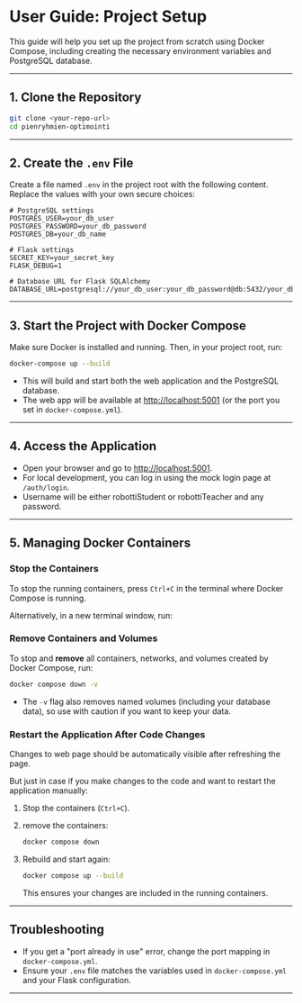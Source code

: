 # User Guide: Project Setup

This guide will help you set up the project from scratch using Docker Compose, including creating the necessary environment variables and PostgreSQL database.

---

## 1. Clone the Repository

```bash
git clone <your-repo-url>
cd pienryhmien-optimointi
```

---

## 2. Create the `.env` File

Create a file named `.env` in the project root with the following content. Replace the values with your own secure choices:

```env
# PostgreSQL settings
POSTGRES_USER=your_db_user
POSTGRES_PASSWORD=your_db_password
POSTGRES_DB=your_db_name

# Flask settings
SECRET_KEY=your_secret_key
FLASK_DEBUG=1

# Database URL for Flask SQLAlchemy
DATABASE_URL=postgresql://your_db_user:your_db_password@db:5432/your_db_name
```

---

## 3. Start the Project with Docker Compose

Make sure Docker is installed and running. Then, in your project root, run:

```bash
docker-compose up --build
```

- This will build and start both the web application and the PostgreSQL database.
- The web app will be available at [http://localhost:5001](http://localhost:5001) (or the port you set in `docker-compose.yml`).

---

## 4. Access the Application

- Open your browser and go to [http://localhost:5001](http://localhost:5001).
- For local development, you can log in using the mock login page at `/auth/login`.
- Username will be either robottiStudent or robottiTeacher and any password.

---

## 5. Managing Docker Containers

### Stop the Containers

To stop the running containers, press `Ctrl+C` in the terminal where Docker Compose is running.

Alternatively, in a new terminal window, run:

### Remove Containers and Volumes

To stop and **remove** all containers, networks, and volumes created by Docker Compose, run:

```bash
docker compose down -v
```

- The `-v` flag also removes named volumes (including your database data), so use with caution if you want to keep your data.

### Restart the Application After Code Changes

Changes to web page should be automatically visible after refreshing the page.

But just in case if you make changes to the code and want to restart the application manually:

1. Stop the containers (`Ctrl+C`).
2. remove the containers:

   ```bash
   docker compose down
   ```

3. Rebuild and start again:

   ```bash
   docker compose up --build
   ```

   This ensures your changes are included in the running containers.

---

## Troubleshooting

- If you get a "port already in use" error, change the port mapping in `docker-compose.yml`.
- Ensure your `.env` file matches the variables used in `docker-compose.yml` and your Flask configuration.

---
